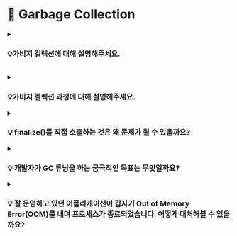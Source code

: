 # 📃 Garbage Collection


<details>
<summary><h3><strong>💡가비지 컬렉션에 대해 설명해주세요.</strong></h3></summary>
<div markdown="1">

<br>

GC는 자바의 <strong>`메모리 관리 방법`</strong> 중의 하나로 JVM의 힙 영역에서 동적으로 할당했던 메모리 중
**필요 없게 된 메모리를 주기적으로 해제**하는 기능이다.

### 📌 GC의 장점
- Garbage Collector가 메모리 관리를 대신 해주기 때문에
자바 프로세스가 한정된 메모리를 효율적으로 사용할 수 있어서 개발자는 개발에만 집중할 수 있다.

<br>

### 📌 GC의 단점

- Garbage Collector가 메모리 관리를 대신 해주기 때문에 개발자는 메모리가 언제 해제되는지 정확히 알 수 없어 제어하기 힘들다.
- GC가 동작하는 동안에는 다른 동작을 멈추기 때문에 오버헤드<strong>(Stop The World)</strong>가 발생한다.

<br>

<details>
<summary><strong>[STW(Stop The World)]</strong></summary>
<div markdown="1">

    GC가 작동하는 동안 GC 관련 스레드를 제외한 모든 스레드가 멈추는 현상
    따라서, 이 시간을 최소화 시키는 것이 쟁점이다.

</div>
</details>

</div>
</details>

<br>


<details>
<summary><h3><strong>💡가비지 컬렉션 과정에 대해 설명해주세요.</strong></h3></summary>
<div markdown="1">


### 📌 Minor GC 과정
!["Minor GC"](<Untitled (12).png>)
<br>

Young 영역은 Old 영역에 비해 작기 때문에 메모리의 객체를 찾아 제거하는데 <strong>적은 시간</strong>이 걸린다.

    1️⃣ 처음 생성된 객체는 Young 영역의 일부인 Eden 영역에 위치한다.

    2️⃣ 객체가 계속 생성되어 Eden 영역이 꽉 차게 되면 Minor GC가 실행된다.

    3️⃣  Root Space로부터 그래프 순회를 통해 연결된(Reachable) 객체들을 찾아 마킹한다.

    4️⃣ Eden 영역에서 살아남은 객체는 Survival 0 / 1 영역 중 하나의 영역으로 이동한다.

    5️⃣ Eden 영역에서 Unreachable 객체의 메모리를 해제한다.

    6️⃣ 살아남은 모든 객체들은 age 값이 1씩 증가한다.

    7️⃣ 또다시 Eden 영역에 신규 객체들로 가득 차게 되면 다시 한번  Minor GC 발생하고 Mark한다.

    8️⃣ 살아남은 객체는 Survival 0 / 1 영역 중 비어있는 영역으로 이동하고 Sweep한다.

    9️⃣ 1~ 8까지의 과정을 반복한다.

<br>    

**[GC의 Root Space]**
        
- JVM GC에서의 Root Space는 힙 메모리 영역을 참조하는 <strong>`메서드 영역`</strong>, <strong>`스택 영역`</strong>이다.
-  Root Space로부터 해당 객체에 접근 가능한 지가 해제의 기준이 된다.
  


<br>

### 📌 Major GC 과정
![MajorGC](<Untitled (14).png>)
<br>

Old 영역의 객체들은 Young 영역에서 시작되었으나, GC 과정 중 제거되지 않은 경우 <strong>`age`</strong> 값이 임계값에 도달하게 되어 Old 영역으로 이동한 객체들이다

    1️⃣ Young 영역에 객체의 age가 임계값에 도달하게 되면 이 객체들은 Old 영역으로 이동된다. (Promotion)
    2️⃣ 1번 과정이 반복되어 Old 영역의 메모리가 부족해지면 Major GC가 발생한다.

<br>


Major GC는 Old 영역에 메모리가 부족해지면 GC를 실행하는 단순한 방식이다.

Old 영역은 상대적으로 큰 공간을 가지고 있어, 이 공간에서 메모리 상의 객체를 제거하는데 많은 시간이 걸린다.  
⇒ <strong> Stop-The-World </strong>

<br>

</div>
</details>


<details>
<summary><h3><strong>💡 finalize()를 직접 호출하는 것은 왜 문제가 될 수 있을까요?

</strong></h3></summary>
<div markdown="1">


<strong>`finalize()`</strong>는 Object 클래스의 메소드로, 해당 객체의 참조가 없을 때 GC에 의해 자동으로 호출된다.

1. <strong> 실행 시점의 예측 불가능성 </strong>  
    finalize()는 GC가 실행될 때 호출되며, GC의 동작은 JVM의 구현에 따라 다를 수 있다.   
    따라서, finalize()를 직접 호출한다면 언제 호출될지 확실하기 어렵고, 이는 예상치 못한 동작이나 버그를 초래할 수 있다.


2. <strong>가비지 컬렉션 지연</strong>  
    GC는 참조가 없는 객체를 수집하여 자원을 해제하고, 메모리를 회수한다.  
    그러나, finalize()를 오버라이드한 객체는 가비지 수집 즉시 회수되지 않고 종료화 대상으로 먼저 등록되고, 그 결과 finalize() 를 오버라이드 하지 않는 객체보다 수명이 한 사이클 정도 더 길다. 

3. <strong>성능 저하</strong>  
     finalize()는 GC에 의해 호출되며, 이는 일반적으로 비용이 많이 드는 작업이다. finalize() 메서드를 직접 호출한다면 불필요한 가비지 컬렉션 작업이 추가로 발생하고, 이로 인해 성능이 저하될 수 있다.

4. <strong>예외 처리 불가능</strong>  
    finalize() 내부에서 발생한 exception 은 무시되기 때문에, finalize() 메소드 실행 도중 발생한 예외는 아무도 처리할 수 없다.

    <br>
</div>
</details>


<details>
<summary><h3><strong>💡 개발자가 GC 튜닝을 하는 궁극적인 목표는 무엇일까요?
</strong></h3></summary>

<div markdown="1">

    Stop-The-World 시간을 줄이는 것

<br>

### 📌 G1GC부터는 GC튜닝에 크게 손이 가진 않는데, G1GC는 어떻게 만들었길래 개발자가 튜닝을 이전보다 덜 해도 되는걸까요? 

    기존의 GC 알고리즘에서는 Heap 영역을 물리적으로 고정된 Young / Old 영역으로 나누어 사용하였지만,
    G1GC는 Region이라는 새로운 개념을 새로 도입하여 Heap 영역을 Region이라는 영역으로 체스같이 분할하고, 
    상황에 따라 Eden / Survivor / Old 등 역할을 동적으로 부여하기 때문이다.


<br>

기존 GC에서는 Young 영역보다 Old 영역의 크기가 크기 때문에 Major GC의 Stop-The-World 시간을 줄이는 것이 GC 튜닝의 관건이었다.  

<br>

기존 GC에서 튜닝를 위해 사용하는 방법은 다음과 같다.

1. <strong>Old 영역으로 넘어가는 객체의 수 최소화하기</strong>  
    Young 영역의 크기를 잘 조절하여, Old 영역으로 넘어가는 빈도를 줄인다.


2. <strong>Major GC 시간 줄이기</strong>  
    Major GC가 Minor GC 보다 Stop-The-World 시간이 긴 것은 Old 영역이 Youung 영역보다 크기 때문이다. 따라서, Old 영역의 크기를 적절하게 설정하여 Major GC 시간을 줄인다.

    이때, Old 영역의 크기를 막 줄여버리면 자칫 OutOfMemoryError가 발생하거나 Major GC 빈도가 늘어날 수 있다.

<br>


🔥 이처럼 G1GC 이전의 GC 튜닝의 핵심은 위의 2가지 내용을 고려해 <strong>Young 영역과 Old 영역의 크기</strong>를 적절하게 조절하는 것이었다.

<br>
<br>

### 📌 리전으로 구성된 구조가 왜 튜닝의 수고를 덜어주는걸까요?
![G1GC](image.png)



G1 GC에서는 기존 GC와는 다르게 Heap Memory 전체를 탐색하지 않고,   
<strong>region</strong>별로 탐색하여 메모리가 많이 차있는 <strong>region</strong>을 인식하는 기능을 통해 메모리가 많이 차있는 영역을 우선적으로 GC 한다.

이는 Garbage로 가득찬 영역을 빠르게 회수하여 빈 공간을 확보하므로, 결국 <strong>GC 빈도가 줄어드는 효과</strong>를 가져온다.

또한, 기존 GC에서는 Young 영역에 있는 객체들이 GC가 실행된 후 살아남으면 Eden → Survivor0 → Survivor1으로 순차적으로 이동했지만, G1GC에서는 순차적으로 이동하지는 않는다.

대신 G1 GC는 더욱 효율적이라고 생각하는 위치로 객체를 재할당시킨다.

<br>

    이와 같이 G1GC에서는 기존 GC에서 개발자가 직접 영역의 크기를 조절하는 방식으로 튜닝해야 했던 것과는 달리,

    1. 힙 영역을 여러 개의 작은 region을 구분하고, 
    2. region의 역할을 동적으로 할당하며
    3. Garbage로 가득찬 영역을 빠르게 회수하여 빈 공간을 확보
    
    함으로써, GC의 빈도를 줄여주는 기능을 기본적으로 제공하기 때문에 튜닝의 수고를 덜어준다.

<br>

(+ heap의 크기가 작을 경우 G1GC는 권장되지 않고,   
region의 크기를 2mb 배수로 동적으로 운영하며, 힙 크기가 증가하더도 stop-the-world 시간이 10ms가 넘지 않는 ZGC를 고려한다.)

<br>
</div>
</details>



<details>
<summary><h3><strong>💡 잘 운영하고 있던 어플리케이션이 갑자기 Out of Memory Error(OOM)를 내며 프로세스가 종료되었습니다. 어떻게 대처해볼 수 있을까요?</strong></h3></summary>
<div markdown="1">

- <strong>로그 분석</strong>  
    OOM이 발생한 시점의 로그를 분석하여 예외 메시지와 스택 트레이스를 확인함으로써,  
    어떤 부분에서 메모리가 많이 사용되었는지, 어떤 객체 또는 코드가 문제를 일으켰는지 파악할 수 있다.
<br>

- <strong>힙 덤프 분석</strong>   
   OOM 발생 시 힙 덤프(Heap Dump)를 생성하여 해당 시점의 메모리 상태를 확인함으로써,
   메모리 누수가 발생한 객체, 메모리 사용이 큰 객체, 객체의 수명 등을 확인하고 문제의 원인을 파악할 수 있다.


<br>

### 📌 OOM의 원인을 로그만 가지고 파악하는 게 가능할까요?
    OOM의 원인을 로그만 가지고 파악하는 것은 제한적이다.
<br>

OOM 예외 메시지와 스택 트레이스는 예외가 발생한 곳을 가리키지만 로그만으로는 어떤 객체가 메모리를 많이 사용하고 있는지, 
메모리 누수가 발생한 객체는 어떤 것인지 등을 파악하기 어렵기 떄문에 정확한 원인을 파악하기에는 부족할 수 있다.

<br>

### 📌 힙 덤프란 무엇인가요?

- 어플리케이션의 힙 메모리 상태를 스냅샷 형태로 저장한 것이다.
 
-   JVM의 힙 메모리의 모든 객체와 해당 객체의 상태를 포함한다.  
  
- 객체의 클래스, 인스턴스 변수 값, 객체 간의 참조 관계 등의 정보를 확인할 수 있어 메모리 누수나 객체 수명 관리에 대한 문제, 메모리 사용량 문제 등을 파악하는 데 도움이 된다.

<br>

### 📌 힙 덤프는 어떻게 생성할 수 있을까요?
<br>

1. <strong>JVM 옵션 사용</strong>  
     `-XX:+HeapDumpOnOutOfMemoryError` 옵션을 추가하면,
      Out of Memory Error (OOM)이 발생했을 때 자동으로 힙 덤프 파일을 생성할 수 있다.

2. <strong>JVM 명령 사용</strong>  
    JVM 도구인 jmap을 사용하여 힙 덤프를 생성할 수 있다.  
    `jmap -dump:format=b,file=heapdump.hprof <JVM 프로세스의 PID>`

3. <strong>모니터링 도구 사용</strong>  
    JVM 모니터링 도구인 VisualVM, JConsole 등을 사용하여 힙 덤프를 생성할 수 있다.
    이러한 모니터링 도구는 JVM 프로세스에 연결하여 GUI 인터페이스를 통해 힙 덤프를 생성하고 저장할 수 있는 기능을 제공한다.

<br>

### 📌운영중인 어플리케이션이 갑작스럽게 종료된건데, 어플리케이션이 종료된 상태에서 힙덤프를 생성하는게 가능한가요?
<br>

    운영 중인 어플리케이션이 종료된 상태에서는 JVM이 실행되지 않으므로 일반적으로 힙 덤프를 생성할 수 없다.
    JVM이 종료되면 해당 프로세스의 메모리는 운영체제에 반환되며, 힙 덤프를 생성할 수 있는 런타임 환경이 없어지기 때문이다.

<br>

따라서 운영 중인 어플리케이션이 갑작스럽게 종료된 경우, 종료 전에 힙 덤프를 생성하는 것은 어렵다.

<br>
<br>


🔥 <strong>하지만, </strong> OOM 등의 이유로 어플리케이션이 종료된 경우에는 

1. OOM 발생 시 힙 덤프가 자동으로 생성되도록 JVM 옵션을 설정
2. JVM에 대한 모니터링 도구를 사용하여 OOM이 발생했을 때 힙 덤프를 생성하도록 설정

<br>

위와 같은 방법으로, 어플리케이션이 종료된 상태에서도 문제의 원인을 분석할 수 있다.

<br>

</div>
</details>